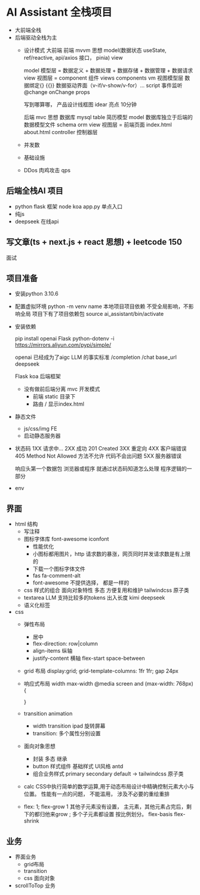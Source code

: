 # AI Assistant 全栈项目
- 大前端全栈
- 后端驱动全栈为主
  - 设计模式
    大前端 前端 mvvm 思想  model(数据状态 useState, ref/reactive, api/axios 接口， pinia) view

    model 模型层 = 数据定义 + 数据处理 + 数据存储 + 数据管理 + 数据请求
    view 视图层 = component 组件  views  components
    vm 视图模型层 数据绑定{} {{}}  数据驱动界面（v-if/v-show/v-for）...  script 事件监听 @change  onChange props 



    写到哪算哪， 产品设计线框图 idear 亮点  10分钟 

    后端 mvc 思想  数据库 mysql table 简历模型
    model 数据库独立于后端的  数据模型文件 schema orm 
    view 视图层 = 前端页面 index.html about.html
    controller 控制器层

  - 并发数
  - 基础设施 
  - DDos 肉鸡攻击 qps 

## 后端全栈AI 项目 
- python flask 框架  node koa 
  app.py  单点入口
- 纯js
- deepseek 在线api 


## 写文章(ts + next.js + react 思想) + leetcode 150 
  面试

## 项目准备
- 安装python 
  3.10.6

- 配置虚拟环境
  python -m venv name
  本地项目项目依赖 不受全局影响，不影响全局 
  项目下有了项目依赖包
  source ai_assistant/bin/activate
- 安装依赖

  pip install openai Flask python-dotenv -i https://mirrors.aliyun.com/pypi/simple/

  openai 已经成为了aigc LLM 的事实标准 
  /completion /chat 
  base_url deepseek 

  Flask koa 后端框架

  - 没有做前后端分离 mvc 开发模式 
    - 前端 static 目录下
    - 路由 /  显示index.html 

- 静态文件
  - js/css/img FE 
  - 启动静态服务器

- 状态码
  1XX 请求中...
  2XX 成功  201 Created 
  3XX 重定向
  4XX 客户端错误 
    405 Method Not Allowed 方法不允许
    代码不会出问题
  5XX 服务器错误

  响应头第一个数据包 浏览器或程序 就通过状态码知道怎么处理
  程序逻辑的一部分

- env

## 界面

- html 结构
  - 写注释
  - 图标字体库 font-awesome iconfont
    - 性能优化
    - 小图标都用图片，http 请求数的暴涨，网页同时并发请求数是有上限的
    - 下载一个图标字体文件 
    - fas fa-comment-alt  
    - font-awesome 不提供选择， 都是一样的 
  - css 样式的组合 面向对象特性 多态 方便复用和维护
    tailwindcss 原子类
  - textarea LLM 支持比较多的tokens 出入长度 kimi deepseek
  - 语义化标签
- css 
  - 弹性布局
    - 居中
    - flex-direction: row|column
    - align-items 纵轴
    - justify-content 横轴 flex-start space-between 
  - grid 布局
    display:grid;
    grid-template-columns: 1fr 1fr;
    gap 24px
  - 响应式布局
    width max-width 
    @media screen and (max-width: 768px) {
      
    }
  - transition animation 
    - width transition ipad 旋转屏幕
    - transition: 多个属性分别设置
  - 面向对象思想
    - 封装 多态 继承
    - button 样式组件 基础样式
      UI风格 antd 
    - 组合业务样式
      primary secondary default -> tailwindcss 原子类
  - calc
    CSS中执行简单的数学运算,用于动态布局设计中精确控制元素大小与位置。
    性能有一点的问题， 不能滥用， 涉及不必要的重绘重排
  - flex: 1;
    flex-grow 1 其他子元素没有设置， 主元素，其他元素占完后，剩下的都归他来grow ; 多个子元素都设置 按比例划分。
    flex-basis
    flex-shrink

## 业务
  - 界面业务
    - grid布局
    - transition
    - css 面向对象
  - scrollToTop 业务